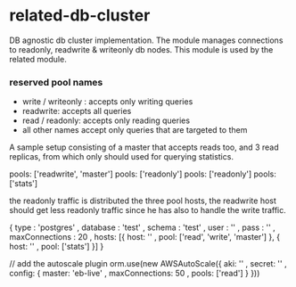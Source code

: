# related-db-cluster

DB agnostic db cluster implementation. The module manages connections to readonly, readwrite & writeonly db nodes. This module is used by the related module. 


### reserved pool names

- write / writeonly : accepts only writing queries
- readwrite: accepts all queries
- read / readonly: accepts only reading queries
- all other names accept only queries that are targeted to them

A sample setup consisting of a master that accepts reads too, and 
3 read replicas, from which only should used for querying statistics.

pools: ['readwrite', 'master']
pools: ['readonly']
pools: ['readonly']
pools: ['stats']

the readonly traffic is distributed the three pool hosts, the readwrite host
should get less readonly traffic since he has also to handle the write traffic.

{
      type           : 'postgres'
    , database       : 'test'
    , schema         : 'test'
    , user           : ''
    , pass           : ''
    , maxConnections : 20
    , hosts: [{
          host: ''
        , pool: ['read', 'write', 'master']
    }, {
          host: ''
        , pool: ['stats']
    }]
}





// add the autoscale plugin
orm.use(new AWSAutoScale({
      aki: ''
    , secret: ''
    , config: {
          master: 'eb-live'
        , maxConnections: 50
        , pools: ['read']
    }
}))